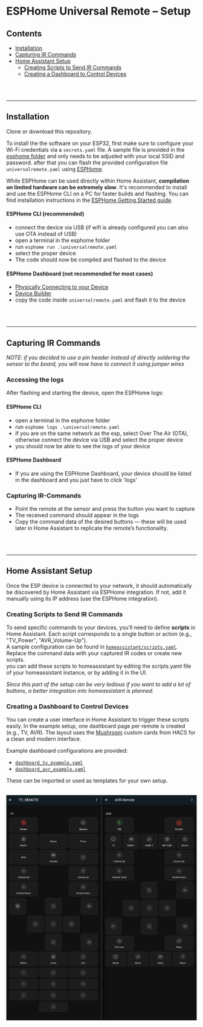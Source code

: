 # ESPHome Universal Remote – Setup

## Contents
- [Installation](#installation)
- [Capturing IR Commands](#capturing-ir-commands)
- [Home Assistant Setup](#home-assistant-setup)
  - [Creating Scripts to Send IR Commands](#creating-scripts-to-send-ir-commands)
  - [Creating a Dashboard to Control Devices](#creating-a-dashboard-to-control-devices)

<br>
<br>

---

## Installation
Clone or download this repository.

To install the the software on your ESP32, first make sure to configure your Wi-Fi credentials via a `secrets.yaml` file. A sample file is provided in the [esphome folder](esphome) and only needs to be adjusted with your local SSID and password.
after that you can flash the provided configuration file `universalremote.yaml` using [ESPHome](https://esphome.io/).  

While ESPHome can be used directly within Home Assistant, **compilation on limited hardware can be extremely slow**. It's recommended to install and use the ESPHome CLI on a PC for faster builds and flashing. You can find installation instructions in the [ESPHome Getting Started guide](https://esphome.io/guides/getting_started_command_line.html).

#### ESPHome CLI (recommended)
- connect the device via USB (if wifi is already configured you can also use OTA instead of USB)
- open a terminal in the esphome folder 
- run `esphome run .\universalremote.yaml`
- select the proper device
- The code should now be compiled and flashed to the device 

#### ESPHome Dashboard (not recommended for most cases)
- [Physically Connecting to your Device](https://esphome.io/guides/physical_device_connection#physically-connecting-to-your-device)
- [Device Builder](https://esphome.io/guides/getting_started_hassio#device-builder-interface)
- copy the code inside `universalremote.yaml` and flash it to the device

<br>
<br>

---

## Capturing IR Commands
*NOTE: if you decided to use a pin header instead of directly soldering the sensor to the board, you will now have to connect it using jumper wires*
### Accessing the logs
After flashing and starting the device, open the ESPHome logs:
#### ESPHome CLI
- open a terminal in the esphome folder 
- run `esphome logs .\universalremote.yaml`
- if you are on the same network as the esp, select Over The Air (OTA), otherwise connect the device via USB and select the proper device
- you should now be able to see the logs of your device

#### ESPHome Dashboard

- If you are using the ESPHome Dashboard, your device should be listed in the dashboard and you just have to click 'logs'



### Capturing IR-Commands
- Point the remote at the sensor and press the button you want to capture
- The received command should appear in the logs
- Copy the command data of the desired buttons — these will be used later in Home Assistant to replicate the remote’s functionality.

<br>
<br>

---

## Home Assistant Setup

Once the ESP device is connected to your network, it should automatically be discovered by Home Assistant via ESPHome integration. If not, add it manually using its IP address (use the ESPHome integration).

### Creating Scripts to Send IR Commands

To send specific commands to your devices, you’ll need to define **scripts** in Home Assistant. Each script corresponds to a single button or action (e.g., "TV_Power", "AVR_Volume-Up").  
A sample configuration can be found in [`homeassistant/scripts.yaml`](../homeassistant/scripts.yaml). Replace the command data with your captured IR codes or create new scripts.  
you can add these scripts to homeassistant by editing the scripts.yaml file of your homeassistant instance, or by adding it in the UI.  

*Since this part of the setup can be very tedious if you want to add a lot of buttons, a better integration into homeassistant is planned.*

### Creating a Dashboard to Control Devices

You can create a user interface in Home Assistant to trigger these scripts easily. In the example setup, one dashboard page per remote is created (e.g., TV, AVR). The layout uses the [Mushroom](https://github.com/piitaya/lovelace-mushroom) custom cards from HACS for a clean and modern interface.

Example dashboard configurations are provided:
- [`dashboard_tv_example.yaml`](../homeassistant/dashboard_tv_example.yaml)
- [`dashboard_avr_example.yaml`](../homeassistant/dashboard_avr_example.yaml)

These can be imported or used as templates for your own setup.

![Dashboard Example](homeassistant\dashboard_example.png)
---
